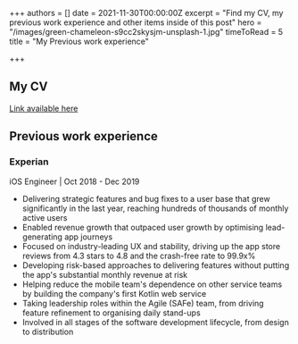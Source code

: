 +++
authors = []
date = 2021-11-30T00:00:00Z
excerpt = "Find my CV, my previous work experience and other items inside of this post"
hero = "/images/green-chameleon-s9cc2skysjm-unsplash-1.jpg"
timeToRead = 5
title = "My Previous work experience"

+++
## My CV

[Link available here](https://www.notion.so/Sebastian-Ghetu-edab47d33a364029a46aebcb3fc4cca6 "My CV")

## Previous work experience

### Experian

iOS Engineer | Oct 2018 - Dec 2019

* Delivering strategic features and bug fixes to a user base that grew significantly in the last year, reaching hundreds of thousands of monthly active users
* Enabled revenue growth that outpaced user growth by optimising lead-generating app journeys
* Focused on industry-leading UX and stability, driving up the app store reviews from 4.3 stars to 4.8 and the crash-free rate to 99.9x%
* Developing risk-based approaches to delivering features without putting the app's substantial monthly revenue at risk
* Helping reduce the mobile team's dependence on other service teams by building the company's first Kotlin web service
* Taking leadership roles within the Agile (SAFe) team, from driving feature refinement to organising daily stand-ups
* Involved in all stages of the software development lifecycle, from design to distribution